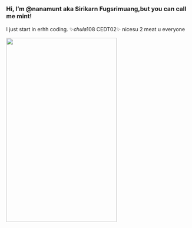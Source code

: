 <h3>Hi, I’m @nanamunt aka Sirikarn Fugsrimuang,but you can call me mint!</h3>

I just start in erhh coding.
✨𝑐ℎ𝑢𝑙𝑎108 CEDT02✨
nicesu 2 meat u everyone
<!---
nanamunt/nanamunt is a ✨ special ✨ repository because its `README.md` (this file) appears on your GitHub profile.
You can click the Preview link to take a look at your changes.
--->
<img src="https://cdns.klimg.com/resized/670x/g/d/i/dinilai_cocok_dengan_konsepnya_10_potret_giselle_aespa_di_era_armageddon_-_cantik_banget/p/giselle_aespa-20240606-007-non_fotografer_kly.jpg"  width="300px;" height="500px">


